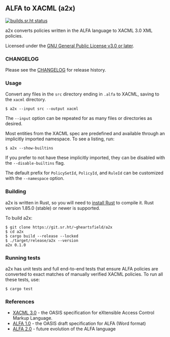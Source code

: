 ALFA to XACML (a2x)
-------------------
[![builds.sr.ht status](https://builds.sr.ht/~gheartsfield/a2x/commits/master.svg)](https://builds.sr.ht/~gheartsfield/a2x/commits/master?)

a2x converts policies written in the ALFA language to XACML 3.0 XML
policies.

Licensed under the [GNU General Public License v3.0 or
later](https://spdx.org/licenses/GPL-3.0-or-later.html).

### CHANGELOG

Please see the [CHANGELOG](CHANGELOG.md) for release history.

### Usage

Convert any files in the `src` directory ending in `.alfa` to XACML,
saving to the `xacml` directory.

```
$ a2x --input src --output xacml
```

The `--input` option can be repeated for as many files or directories
as desired.

Most entities from the XACML spec are predefined and available through
an implicitly imported namespace.  To see a listing, run:

```
$ a2x --show-builtins
```

If you prefer to not have these implicitly imported, they can be
disabled with the ```--disable-builtins``` flag.

The default prefix for `PolicySetId`, `PolicyId`, and `RuleId` can be
customized with the ```--namespace``` option.

### Building

a2x is written in Rust, so you will need to [install
Rust](https://www.rust-lang.org/) to compile it.  Rust version 1.85.0
(stable) or newer is supported.

To build a2x:

```
$ git clone https://git.sr.ht/~gheartsfield/a2x
$ cd a2x
$ cargo build --release --locked
$ ./target/release/a2x --version
a2x 0.1.0
```

### Running tests

a2x has unit tests and full end-to-end tests that ensure ALFA policies
are converted to exact matches of manually verified XACML policies.
To run all these tests, use:

```
$ cargo test
```

### References

* [XACML
  3.0](https://docs.oasis-open.org/xacml/3.0/xacml-3.0-core-spec-os-en.html) -
  the OASIS specification for eXtensible Access Control Markup
  Language.
* [ALFA 1.0](https://groups.oasis-open.org/higherlogic/ws/public/download/55228/alfa-for-xacml-v1.0-wd01.doc) - the OASIS draft specification for ALFA (Word format)
* [ALFA 2.0](https://www.ietf.org/archive/id/draft-brossard-alfa-authz-00.html) - future evolution of the ALFA language

